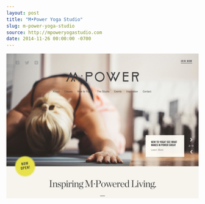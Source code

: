 ```yaml
---
layout: post
title: "M•Power Yoga Studio"
slug: m-power-yoga-studio
source: http://mpoweryogastudio.com
date: 2014-11-26 00:00:00 -0700
---
```


<img src="/screenshots/m-power-yoga-studio.jpg">
